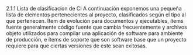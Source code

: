   2.1.1 Lista de clasificacion de CI
	A continuación exponemos una pequeña lista de elementos pertenecientes al proyecto, clasificados según el tipo al que pertenecen. 
	Ítem de evolución para documentos y ejecutables, ítems fuente generalmente código fuente que cambia frecuentemente y archivos objeto utilizados para
	compilar una aplicación de software para ambiente de producción, e ítems de soporte que son software base que un proyecto requiere para que ciertas
	versiones de este sean exitosas.

